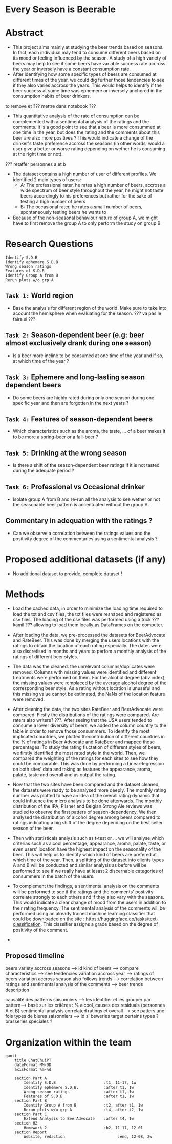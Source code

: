 # Every Season is Beerable
# Abstract
- This project aims mainly at studying the beer trends based on seasons. In fact, each individual may tend to consume different
beers based on its mood or feeling influenced by the season. A study of a high variety of beers may help to see if some beers
have variable success rate accross the year or inversely have a constant consumption rate.
- After identifying how some specific types of beers are consumed at different times of the year, we could dig further those tendencies to see if they also varies accross the years. This would helps to identify if the beer success at some time was ephemere or inversely anchored in the consumption habits of beer drinkers.

to remove et ??? mettre dans notebook ???
- This quantitative analysis of the rate of consumption can be complemented with a sentimental analysis of the ratings and the comments. It is a good point to see that a beer is more consummed at one time in the year, but does the rating and the comments about this beer are also more positives ? This would indicate a change of the drinker's taste preference accross the seasons (in other words, would a user give a better or worse rating depending on wether he is consuming at the right time or not).

??? retaffer personnes a et b
- The dataset contains a high number of user of different profiles. We identified 2 main types of users:
    - A: The professional rater, he rates a high number of beers, accross a wide spectrum of beer style throughout the year, he might not taste beers accordingly to his preferences but rather for the sake of testing a high number of beers
    - B: The occasional rater, he rates a small number of beers, spontaneously testing beers he wants to
- Because of the non-seasonal behaviour nature of group A, we might have to first remove the group A to only perform the study on group B



# Research Questions
	Identify S.D.B
	Identify ephemere S.D.B.
	Wrong season ratings
	Features of S.D.B
    Identify Group A from B
	Rerun plots w/o grp A

## `Task 1:` World region
- Base the analysis for different region of the world. Make sure to take into account the hemisphere when evaluating for the season. ??? va pas le faire si ???

## `Task 2:` Season-dependent beer (e.g: beer almost exclusively drank during one season)
- Is a beer more incline to be consumed at one time of the year and if so, at which time of the year ?

## `Task 3:` Ephemere and long-lasting season dependent beers
- Do some beers are highly rated during only one season during one specific year and then are forgotten in the next years ?

## `Task 4:` Features of season-dependent beers
- Which characteristics such as the aroma, the taste, ... of a beer makes it to be more a spring-beer or a fall-beer ?

## `Task 5:` Drinking at the wrong season 
- Is there a shift of the season-dependent beer ratings if it is not tasted during the adequate period ?

## `Task 6:` Professional vs Occasional drinker
- Isolate group A from B and re-run all the analysis to see wether or not the seasonable beer pattern is accentuated without the group A.

## Commentary in adequation with the ratings ?
- Can we observe a correlation between the ratings values and the positivity degree of the commentaries using a sentimental analysis ?

# Proposed additional datasets (if any) 
- No additional dataset to provide, complete dataset !

# Methods
- Load the cached data, in order to minimize the loading time required to load the txt and csv files, the txt files were reshaped
and registered as csv files. The loading of the csv files was performed using a trick ??? kamil ??? allowing to load them locally
as DataFrames on the computer.

- After loading the data, we pre-processed the datasets for BeerAdvocate and RateBeer. This was done by merging the users'locations
with the ratings to obtain the location of each rating especially. The dates were also discretised in months and years
to perfom a monthly analysis of the ratings of different beer styles.

- The data was the cleaned. the unrelevant columns/duplicates were removed. Columns with missing values were identified and different
treatments were performed on them. For the alcohol degree (abv index), the missing values were remplaced by the average alcohol
degree of the corresponding beer style. As a rating without location is unuseful and this missing value cannot be estimated,
the NaNs of the location feature were removed.

- After cleaning the data, the two sites RateBeer and BeerAdvocate were compared. Firstly the distributions of the ratings were
compared. Are raters also writers? ???. After seeing that the USA users tended to consume a lower diversity of beers, we 
added the column country to the table in order to remove those consummers. To identify the most implicated countries, 
we plotted thecontribution of different countries in the % of ratings in Beer Advocate and RateBeer and mapped those percentages.
To study the rating fluctation of different styles of beers, we firstly identified the most rated style in the world. Then, we compared the weighting of the ratings for each sites to see how they could be comparable. This was done by performing a LinearRegression
on both sites' data and taking as features the appearance, aroma, palate, taste and overall and as output the rating.

- Now that the two sites have been compared and the dataset cleaned, the datasets were ready to be analysed more deeply. The monthly rating number was plotted to have an idea of the overall rating dynamic that could influence the micro analysis to be done afterwards. The monthly distribution of the IPA, Pilsner and Belgian Strong Ale reviews was studied to observe the first patters of season-dependency. 
We then analysed the distribution of alcohol degree among beers compared to ratings indicating a big shift of the degree depending on the
best seller season of the beer.

- Then with statisticals analysis such as t-test or ... we will analyse which criterias such as  alcool percentage, appearance, aroma, palate, taste, or even users' location have the highest impact on the seasonality of the beer. This will help us to identify which kind
of beers are prefered at which time of the year. Then, a splitting of the dataset into clients types A and B will be conducted and similar
analysis as before will be performed to see if we really have at lesast 2 discernable categories of consummers in the batch of the users.

- To complement the findings, a sentimental analysis on the comments will be performed to see if the ratings and the comments' postivity correlate strongly to each others and if they also vary with the seasons. This would indicate a clear change of mood from the users in addition to their rating frequency. The sentimental analysis of the comments will be performed using an already trained machine learning classifier that could be downloaded on the site : https://huggingface.co/tasks/text-classification. This classifier assigns a grade based on the degree of positivity of the comment.

- 

## Proposed timeline
beers variety accross seasons --> id kind of beers --> compare characteristics --> see tendencies variation accross year 
--> ratings of beers variation accross season also follows trends --> correlation between ratings and sentimental analysis 
of the comments --> beer trends description

causalité des patterns saisonniers --> les identifier et les grouper par pattern--> basé sur les critères : % alcool, 
causes des residuals (personnes A et B)
sentimental analysis correlated ratings et overall --> see patters
une fois types de bieres saisonniers --> id si beweries target certains types ? brasseries spéciales ?

# Organization within the team

```mermaid
gantt
    title ChatChuiPT
    dateFormat MM-DD
	axisFormat %m-%d

	section Part A
		Identify S.D.B                     :t1, 11-17, 1w
		Identify ephemere S.D.B.           :after t1, 1w
		Wrong season ratings               :after t1, 1w
		Features of S.D.B                  :after t1, 1w
    section Part B
		Identify Group A from B	           :t2, after t1, 1w
		Rerun plots w/o grp A              :t4, after t2, 1w
	section Part C
	    Extend Analysis to BeerAdvocate    :after t4, 1w
	section H2
		Homework 2                         :h2, 11-17, 12-01
	section Report
		Website, redaction                       :end, 12-08, 2w
```
